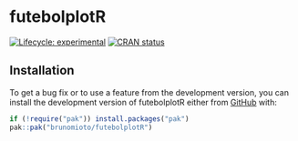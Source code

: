 
<!-- README.md is generated from README.Rmd. Please edit that file -->

# futebolplotR

<!-- badges: start -->

[![Lifecycle:
experimental](https://img.shields.io/badge/lifecycle-experimental-orange.svg)](https://lifecycle.r-lib.org/articles/stages.html#experimental)
[![CRAN
status](https://www.r-pkg.org/badges/version/futebolplotR)](https://CRAN.R-project.org/package=futebolplotR)

<!-- badges: end -->
<!-- The goal of nbaplotR is to provide functions and geoms that help visualization of NBA/WNBA related analysis. It provides a ggplot2 geom that does the heavy lifting of plotting NBA/WNBA logos in high quality, with correct aspect ratio and possible transparency. All of this is done by the powerful [ggpath package](https://mrcaseb.github.io/ggpath/). -->

## Installation

<!-- The easiest way to get nbaplotR is to install it from [CRAN](https://cran.r-project.org/package=nbaplotR) with: -->
<!-- ``` r -->
<!-- install.packages("nbaplotR") -->
<!-- ``` -->

To get a bug fix or to use a feature from the development version, you
can install the development version of futebolplotR either from
[GitHub](https://github.com/brunomioto/futebolplotR/) with:

``` r
if (!require("pak")) install.packages("pak")
pak::pak("brunomioto/futebolplotR")
```
